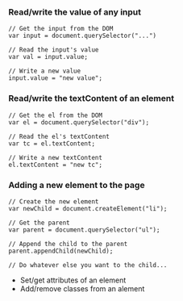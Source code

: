 ### Read/write the value of any input

```
// Get the input from the DOM
var input = document.querySelector("...")

// Read the input's value
var val = input.value;

// Write a new value
input.value = "new value";
```

### Read/write the textContent of an element

```
// Get the el from the DOM
var el = document.querySelector("div");

// Read the el's textContent
var tc = el.textContent;

// Write a new textContent
el.textContent = "new tc";
```

### Adding a new element to the page

```
// Create the new element
var newChild = document.createElement("li");

// Get the parent
var parent = document.querySelector("ul");

// Append the child to the parent
parent.appendChild(newChild);

// Do whatever else you want to the child...
```

* Set/get attributes of an element
* Add/remove classes from an alement
